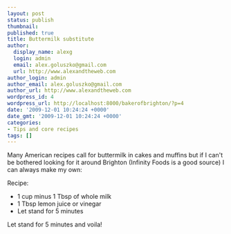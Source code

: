 ```yaml
---
layout: post
status: publish
thumbnail: 
published: true
title: Buttermilk substitute
author:
  display_name: alexg
  login: admin
  email: alex.goluszko@gmail.com
  url: http://www.alexandtheweb.com
author_login: admin
author_email: alex.goluszko@gmail.com
author_url: http://www.alexandtheweb.com
wordpress_id: 4
wordpress_url: http://localhost:8000/bakerofbrighton/?p=4
date: '2009-12-01 10:24:24 +0000'
date_gmt: '2009-12-01 10:24:24 +0000'
categories:
- Tips and core recipes
tags: []
---
```

<p>Many American recipes call for buttermilk in cakes and muffins but if I can't be bothered looking for it around Brighton (Infinity Foods is a good source) I can always make my own:</p>
<p>Recipe:</p>
<ul>
<li>1 cup minus 1 Tbsp of whole milk</li>
<li>1 Tbsp lemon juice or vinegar</li>
<li>Let stand for 5 minutes</li>
</ul>
<p>Let stand for 5 minutes and voila!</p>
